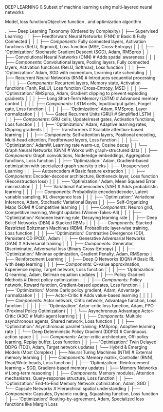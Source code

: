 DEEP LEARNING 
0.Subset of machine learning using multi-layered neural networks

Model, loss function/Objective function , and optimization algorithm

.
├── Deep Learning Taxonomy (Ordered by Complexity)
│   ├── Supervised Learning
│   │   ├── Feedforward Neural Networks (FNN)  # Basic & Fully Connected
│   │   │   ├── *Components:* Fully connected layers, Activation functions (ReLU, Sigmoid), Loss function (MSE, Cross-Entropy)
│   │   │   ├── 'Optimization:' Stochastic Gradient Descent (SGD), Adam, RMSprop
│   │   ├── Convolutional Neural Networks (CNN)  # Adds spatial awareness
│   │   │   ├── *Components:* Convolutional layers, Pooling layers, Fully connected layers, Activation functions (ReLU, Softmax), Loss function
│   │   │   ├── 'Optimization:' Adam, SGD with momentum, Learning rate scheduling
│   │   ├── Recurrent Neural Networks (RNN)  # Introduces sequential processing
│   │   │   ├── *Components:* Recurrent layers, Memory state, Activation functions (Tanh, ReLU), Loss function (Cross-Entropy, MSE)
│   │   │   ├── 'Optimization:' RMSprop, Adam, Gradient clipping to prevent exploding gradients
│   │   │   ├── Long Short-Term Memory (LSTM)  # Advanced memory control
│   │   │   │   ├── *Components:* LSTM cells, Input/output gates, Forget gate, Loss function
│   │   │   │   ├── 'Optimization:' Adam, RMSprop, Layer normalization
│   │   │   └── Gated Recurrent Units (GRU)  # Simplified LSTM
│   │   │       ├── *Components:* GRU cells, Update/reset gates, Activation functions, Loss function
│   │   │       ├── 'Optimization:' Adam, Adaptive learning rates, Clipping gradients
│   │   ├── Transformers  # Scalable attention-based learning
│   │   │   ├── *Components:* Self-attention layers, Positional encoding, Multi-head attention, Feedforward layers, Loss function
│   │   │   ├── 'Optimization:' AdamW, Learning rate warm-up, Cosine decay
│   │   └── Graph Neural Networks (GNN)  # Works with graph-structured data
│   │       ├── *Components:* Graph convolutions, Node/edge embeddings, Aggregation functions, Loss function
│   │       ├── 'Optimization:' Adam, Gradient-based optimization with specialized graph sparsity tricks
│   ├── Unsupervised Learning
│   │   ├── Autoencoders  # Basic feature extraction
│   │   │   ├── *Components:* Encoder-decoder architecture, Bottleneck layer, Loss function (Reconstruction loss)
│   │   │   ├── 'Optimization:' Adam, Mean Squared Error minimization
│   │   │   └── Variational Autoencoders (VAE)  # Adds probabilistic learning
│   │   │       ├── *Components:* Probabilistic encoder/decoder, Latent variable sampling, KL divergence loss
│   │   │       ├── 'Optimization:' Variational Inference, Adam, Stochastic Variational Bayes
│   │   ├── Self-Organizing Maps (SOM)  # Competitive learning
│   │   │   ├── *Components:* Neuron grid, Competitive learning, Weight updates (Winner-Takes-All)
│   │   │   ├── 'Optimization:' Kohonen learning rule, Decaying learning rate
│   │   ├── Deep Belief Networks (DBN)  # Stacked RBMs
│   │   │   ├── *Components:* Stacked Restricted Boltzmann Machines (RBM), Probabilistic layer-wise training, Loss function
│   │   │   ├── 'Optimization:' Contrastive Divergence (CD), Persistent CD (PCD), Adam
│   │   ├── Generative Adversarial Networks (GAN)  # Adversarial training
│   │   │   ├── *Components:* Generator, Discriminator, Adversarial loss (Binary Cross-Entropy)
│   │   │   ├── 'Optimization:' Minimax optimization, Gradient Penalty, Adam, RMSprop
│   ├── Reinforcement Learning
│   │   ├── Deep Q Networks (DQN)  # Basic RL with deep learning
│   │   │   ├── *Components:* Q-value approximation, Experience replay, Target network, Loss function
│   │   │   ├── 'Optimization:' Q-learning, Adam, Bellman equation updates
│   │   ├── Policy Gradient Methods  # Direct policy optimization
│   │   │   ├── *Components:* Policy network, Reward function, Gradient-based updates, Loss function
│   │   │   ├── 'Optimization:' Monte Carlo policy gradient, Adam, Advantage normalization
│   │   │   ├── Actor-Critic  # Adds value-based learning
│   │   │   │   ├── *Components:* Actor network, Critic network, Advantage function, Loss function
│   │   │   │   ├── 'Optimization:' Actor-critic loss function, Adam, PPO (Proximal Policy Optimization)
│   │   │   └── Asynchronous Advantage Actor-Critic (A3C)  # Multi-agent learning
│   │   │       ├── *Components:* Multiple asynchronous agents, Shared network, Loss function
│   │   │       ├── 'Optimization:' Asynchronous parallel training, RMSprop, Adaptive learning rate
│   │   └── Deep Deterministic Policy Gradient (DDPG)  # Continuous action space
│   │       ├── *Components:* Actor-critic architecture, Off-policy learning, Replay buffer, Loss function
│   │       ├── 'Optimization:' Twin Delayed DDPG (TD3), Adam, Target network updates
│   └── Hybrid & Emerging Models (Most Complex)
│       ├── Neural Turing Machines (NTM)  # External memory learning
│       │   ├── *Components:* Memory matrix, Controller (RNN), Read/Write heads, Loss function
│       │   ├── 'Optimization:' Reinforcement learning + SGD, Gradient-based memory updates
│       ├── Memory Networks  # Long-term reasoning
│       │   ├── *Components:* Memory modules, Attention mechanisms, Query-response structure, Loss function
│       │   ├── 'Optimization:' End-to-End Memory Network optimization, Adam, SGD
│       └── Capsule Networks  # Hierarchical spatial understanding
│           ├── *Components:* Capsules, Dynamic routing, Squashing function, Loss function
│           ├── 'Optimization:' Routing-by-agreement, Adam, Specialized loss functions like Margin Loss
